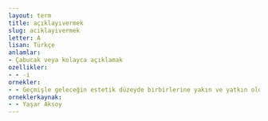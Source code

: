 ```yaml
---
layout: term
title: açıklayıvermek
slug: aciklayivermek
letter: A
lisan: Türkçe
anlamlar:
- Çabucak veya kolayca açıklamak
ozellikler:
- - -i
ornekler:
- - Geçmişle geleceğin estetik düzeyde birbirlerine yakın ve yatkın olduğunu açıklayıverdi.
orneklerkaynak:
- - Yaşar Aksoy
---
```


